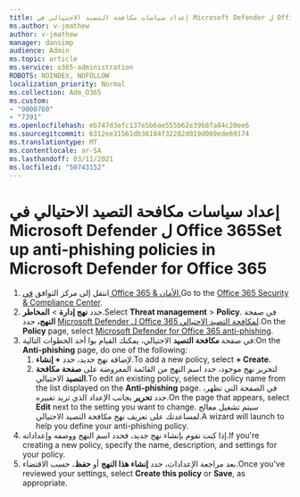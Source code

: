 ```yaml
---
title: إعداد سياسات مكافحة التصيد الاحتيالي في Microsoft Defender ل Office 365
ms.author: v-jmathew
author: v-jmathew
manager: dansimp
audience: Admin
ms.topic: article
ms.service: o365-administration
ROBOTS: NOINDEX, NOFOLLOW
localization_priority: Normal
ms.collection: Adm_O365
ms.custom:
- "9000760"
- "7391"
ms.openlocfilehash: eb747d3efc137e5b6ae555b62e39b8fa84c20ee6
ms.sourcegitcommit: 6312ee31561db36104f32282d019d069ede69174
ms.translationtype: MT
ms.contentlocale: ar-SA
ms.lasthandoff: 03/11/2021
ms.locfileid: "50743152"
---
```

# <a name="set-up-anti-phishing-policies-in-microsoft-defender-for-office-365"></a><span data-ttu-id="16f32-102">إعداد سياسات مكافحة التصيد الاحتيالي في Microsoft Defender ل Office 365</span><span class="sxs-lookup"><span data-stu-id="16f32-102">Set up anti-phishing policies in Microsoft Defender for Office 365</span></span>

1. <span data-ttu-id="16f32-103">انتقل إلى مركز التوافق [في Office 365 & الأمان.](https://go.microsoft.com/fwlink/p/?linkid=2077143)</span><span class="sxs-lookup"><span data-stu-id="16f32-103">Go to the [Office 365 Security & Compliance Center](https://go.microsoft.com/fwlink/p/?linkid=2077143).</span></span>
2. <span data-ttu-id="16f32-104">حدد **نهج إدارة**  >  **المخاطر**.</span><span class="sxs-lookup"><span data-stu-id="16f32-104">Select **Threat management** > **Policy**.</span></span> <span data-ttu-id="16f32-105">في صفحة **النهج،** حدد [Microsoft Defender ل Office 365 لمكافحة التصيد الاحتيالي](https://go.microsoft.com/fwlink/?linkid=2101369).</span><span class="sxs-lookup"><span data-stu-id="16f32-105">On the **Policy** page, select [Microsoft Defender for Office 365 anti-phishing](https://go.microsoft.com/fwlink/?linkid=2101369).</span></span>
3. <span data-ttu-id="16f32-106">في صفحة **مكافحة التصيد** الاحتيالي، يمكنك القيام بوا أحد الخطوات التالية:</span><span class="sxs-lookup"><span data-stu-id="16f32-106">On the **Anti-phishing** page, do one of the following:</span></span>
    1. <span data-ttu-id="16f32-107">لإضافة نهج جديد، حدد **+ إنشاء**.</span><span class="sxs-lookup"><span data-stu-id="16f32-107">To add a new policy, select **+ Create**.</span></span>
    1. <span data-ttu-id="16f32-108">لتحرير نهج موجود، حدد اسم النهج من القائمة المعروضة على **صفحة مكافحة التصيد** الاحتيالي.</span><span class="sxs-lookup"><span data-stu-id="16f32-108">To edit an existing policy, select the policy name from the list displayed on the **Anti-phishing** page.</span></span> <span data-ttu-id="16f32-109">في الصفحة التي تظهر، حدد **تحرير** بجانب الإعداد الذي تريد تغييره.</span><span class="sxs-lookup"><span data-stu-id="16f32-109">On the page that appears, select **Edit** next to the setting you want to change.</span></span> <span data-ttu-id="16f32-110">سيتم تشغيل معالج لمساعدتك على تعريف نهج مكافحة التصيد الاحتيالي.</span><span class="sxs-lookup"><span data-stu-id="16f32-110">A wizard will launch to help you define your anti-phishing policy.</span></span>
4. <span data-ttu-id="16f32-111">إذا كنت تقوم بإنشاء نهج جديد، فحدد اسم النهج ووصفه وإعداداته.</span><span class="sxs-lookup"><span data-stu-id="16f32-111">If you're creating a new policy, specify the name, description, and settings for your policy.</span></span>
5. <span data-ttu-id="16f32-112">بعد مراجعة الإعدادات، حدد **إنشاء هذا النهج** أو **حفظ**، حسب الاقتضاء.</span><span class="sxs-lookup"><span data-stu-id="16f32-112">Once you've reviewed your settings, select **Create this policy** or **Save**, as appropriate.</span></span>
